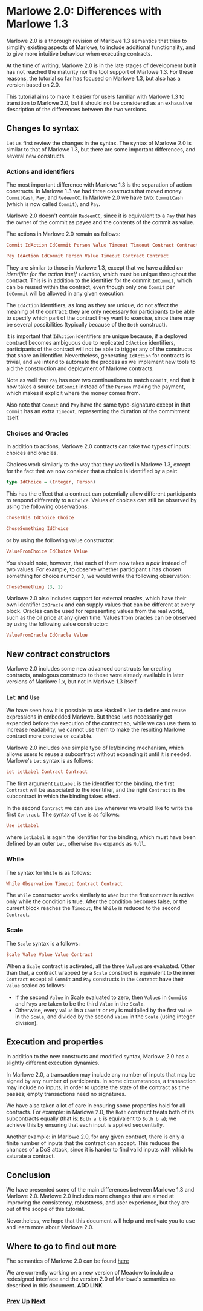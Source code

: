 # Marlowe 2.0: Differences with Marlowe 1.3

Marlowe 2.0 is a thorough revision of Marlowe 1.3 semantics that tries to simplify existing aspects of Marlowe, to include additional functionality, and to give more intuitive behaviour when executing contracts.

At the time of writing, Marlowe 2.0 is in the late stages of development but it has not reached the maturity nor the tool support of Marlowe 1.3. For these reasons, the tutorial so far has focused on Marlowe 1.3, but also has a version based on 2.0.

This tutorial aims to make it easier for users familiar with Marlowe 1.3 to transition to Marlowe 2.0, but it should not be considered as an exhaustive description of the differences between the two versions.

## Changes to syntax

Let us first review the changes in the syntax. The syntax of Marlowe 2.0 is similar to that of Marlowe 1.3, but there are some important differences, and several new constructs.

### Actions and identifiers

The most important difference with Marlowe 1.3 is the separation of action constructs. In Marlowe 1.3 we had three constructs that moved money: `CommitCash`, `Pay`, and `RedeemCC`.
In Marlowe 2.0 we have two: `CommitCash` (which is now called `Commit`), and `Pay`.

Marlowe 2.0 doesn't contain `RedeemCC`, since it is equivalent to a `Pay` that has the owner of the commit as payee and the contents of the commit as value.

The actions in Marlowe 2.0 remain as follows:

```haskell
Commit IdAction IdCommit Person Value Timeout Timeout Contract Contract

Pay IdAction IdCommit Person Value Timeout Contract Contract
```

They are similar to those in Marlowe 1.3, except that we have added _an identifier for the action itself_ `IdAction`, which must be unique throughout the contract. This is in addition to the identifier for the commit `IdCommit`, which can be reused within the contract, even though only one `Commit` per `IdCommit` will be allowed in any given execution.

The `IdAction` identifiers, as long as they are unique, do not affect the meaning of the contract: they are only necessary for participants to be able to specify which part of the contract they want to exercise, since there may be several possibilities (typically because of the  `Both` construct). 

It is important that `IdAction` identifiers are unique because, if a deployed contract becomes ambiguous due to replicated `IdAction` identifiers, participants of the contract will not be able to trigger any of the constructs that share an identifier.
Nevertheless, generating `IdAction` for contracts is trivial, and we intend to automate the process as we implement new tools to aid the construction and deployment of Marlowe contracts.

Note as well that `Pay` has now two continuations to match `Commit`, and that it now takes a source `IdCommit` instead of the `Person` making the payment, which makes it explicit where the money comes from. 

Also note that `Commit` and `Pay` have the same type-signature except in that `Commit` has an extra `Timeout`, representing the duration of the commitment itself.

### Choices and Oracles

In addition to actions, Marlowe 2.0 contracts can take two types of inputs: choices and oracles.

Choices work similarly to the way that they worked in Marlowe 1.3, except for the fact that we now consider that a choice is identified by a pair:

```haskell
type IdChoice = (Integer, Person)
```

This has the effect that a contract can potentially allow different participants to respond differently to a `Choice`.
Values of choices can still be observed by using the following observations:

```haskell
ChoseThis IdChoice Choice

ChoseSomething IdChoice
```

or by using the following value constructor:

```haskell
ValueFromChoice IdChoice Value
```

You should note, however, that each of them now takes a _pair_ instead of two values. For example, to observe whether participant `1` has chosen something for choice number `3`, we would write the following observation:

```haskell
ChoseSomething (3, 1)
```

Marlowe 2.0 also includes support for external _oracles_, which have their own identifier `IdOracle` and can supply values that can be different at every block. Oracles can be used for representing values from the real world, such as the oil price at any given time.
Values from oracles can be observed by using the following value constructor:

```haskell
ValueFromOracle IdOracle Value
```

## New contract constructors

Marlowe 2.0 includes some new advanced constructs for creating contracts, analogous constructs to these were already available in  later versions of Marlowe 1.x, but not in Marlowe 1.3 itself.

### `Let` and `Use`

We have seen how it is possible to use Haskell's `let` to define and reuse expressions in embedded Marlowe. But these `let`s necessarily get expanded before the execution of the contract so, while we can use them to increase readability, we cannot use them to make the resulting Marlowe contract more concise or scalable.

Marlowe 2.0 includes one simple type of let/binding mechanism, which allows users to reuse a subcontract without expanding it until it is needed. 
Marlowe's `Let` syntax is as follows:

```haskell
Let LetLabel Contract Contract
```
The first argument `LetLabel` is the identifier for the binding, the first `Contract` will be associated to the identifier, and the right `Contract` is the subcontract in which the binding takes effect.

In the second `Contract` we can use `Use` wherever we would like to write the first `Contract`. The syntax of `Use` is as follows:

```haskell
Use LetLabel
```

where `LetLabel` is again the identifier for the binding, which must have been defined by an outer `Let`, otherwise `Use` expands as `Null`.

### While

The syntax for `While` is as follows:

```haskell
While Observation Timeout Contract Contract
```

The `While` constructor works similarly to `When` but the first `Contract` is active only while the condition is true. After the condition becomes false, or the current block reaches the `Timeout`, the `While` is reduced to the second `Contract`.

### Scale

The `Scale` syntax is a follows:

```haskell
Scale Value Value Value Contract
```

When a `Scale` contract is activated, all the three `Value`s are evaluated. Other than that, a contract wrapped by a `Scale` construct is equivalent to the inner `Contract` except all `Commit` and `Pay` constructs in the `Contract` have their `Value` scaled as follows:

- If the second `Value` in Scale evaluated to zero, then `Value`s in `Commit`s and `Pay`s are taken to be the third `Value` in the `Scale`.
- Otherwise, every `Value` in a `Commit` or `Pay` is multiplied by the first `Value` in the `Scale`, and divided by the second `Value` in the `Scale` (using integer division).

## Execution and properties

In addition to the new constructs and modified syntax, Marlowe 2.0 has a slightly different execution dynamics.

In Marlowe 2.0, a transaction may include any number of inputs that may be signed by any number of participants. In some circumstances, a transaction may include no inputs, in order to update the state of the contract as time passes; empty transactions need no signatures.

We have also taken a lot of care in ensuring some properties hold for all contracts. For example: in Marlowe 2.0, the `Both` construct treats both of its subcontracts equally (that is: `Both a b` is equivalent to `Both b a`); we achieve this by ensuring that each input is applied sequentially.

Another example: in Marlowe 2.0, for any given contract, there is only a finite number of inputs that the contract can accept. This reduces the chances of a DoS attack, since it is harder to find valid inputs with which to saturate a contract.

## Conclusion

We have presented some of the main differences between Marlowe 1.3 and Marlowe 2.0. Marlowe 2.0 includes more changes that are  aimed at improving the consistency, robustness, and user experience, but they are out of the scope of this tutorial.

Nevertheless, we hope that this document will help and motivate you to use and learn more about Marlowe 2.0.

## Where to go to find out more

The semantics of Marlowe 2.0 can be found [here](https://github.com/input-output-hk/marlowe/blob/v1.3/src/Semantics.hs)

We are currently working on a new version of Meadow to include a redesigned interface and the version 2.0 of Marlowe's semantics as described in this document. **ADD LINK**

### [Prev](./marlowe-plutus.md) [Up](./README.md) [Next]()
